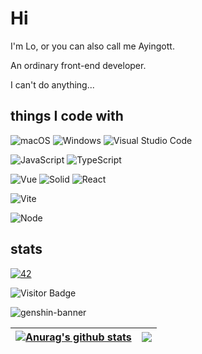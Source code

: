 # Hi

I'm Lo, or you can also call me Ayingott.

An ordinary front-end developer.

I can't do anything...

## things I code with

<p>
  <img alt="macOS" src="https://img.shields.io/badge/-macOS-333?style=flat-square&logo=apple&logoColor=white" />
  <img alt="Windows" src="https://img.shields.io/badge/-Windows-0078D6?style=flat-square&logo=windows&logoColor=white" />
  <img alt="Visual Studio Code" src="https://img.shields.io/badge/-Visual_Studio_Code-007ACC?style=flat-square&logo=visual-studio-code&logoColor=white" />
</p>

<p>
  <img alt="JavaScript" src="https://img.shields.io/badge/-JavaScript-f7e018?style=flat-square&logo=javascript&logoColor=white" />
  <img alt="TypeScript" src="https://img.shields.io/badge/-TypeScript-007acc?style=flat-square&logo=typescript&logoColor=white" />
</p>

<p>
  <img alt="Vue" src="https://img.shields.io/badge/-Vue-4fc08d?style=flat-square&logo=vue.js&logoColor=ffffff" />
  <img alt="Solid" src="https://img.shields.io/badge/-Solid-3E5E87?style=flat-square&logo=solid&logoColor=9cf" />
  <img alt="React" src="https://img.shields.io/badge/-React-61dafb?style=flat-square&logo=react&logoColor=ffffff" />
</p>

<p>
  <img alt="Vite" src="https://img.shields.io/badge/-Vite-%23646CFF?style=flat-square&logo=vite&logoColor=ffffff" />
  <!-- <img alt="Webpack" src="https://img.shields.io/badge/-Webpack-8DD6F9?style=flat-square&logo=webpack&logoColor=white" /> -->
</p>

<p>
  <img alt="Node" src="https://img.shields.io/badge/-Node.js-43853d?style=flat-square&logo=node.js&logoColor=ffffff" />
  <!-- <img alt="NestJS" src="https://img.shields.io/badge/-NestJS-ea2845?style=flat-square&logo=nestjs&logoColor=white" /> -->
</p>

## stats

[![42](https://count.getloli.com/get/@LoTwT?theme=gelbooru)](#)

![Visitor Badge](https://visitor-badge.laobi.icu/badge?page_id=LoTwT.LoTwT)

<p>
  <img src="https://genshin-card.getloli.com/10/180759973.png" alt="genshin-banner">
</p>

| <a href="https://github.com/LoTwT/github-readme-stats"><img align="center" src="https://github-readme-stats.vercel.app/api?username=LoTwT&show_icons=true&include_all_commits=true&hide_border=true" alt="Anurag's github stats" /></a> | <a href="https://github.com/LoTwT/github-readme-stats"><img align="center" src="https://github-readme-stats.vercel.app/api/top-langs/?username=LoTwT&layout=compact&hide_border=true" /></a> |
| --------------------------------------------------------------------------------------------------------------------------------------------------------------------------------------------------------------------------------------- | -------------------------------------------------------------------------------------------------------------------------------------------------------------------------------------------- |
